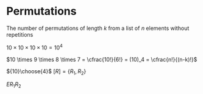 # Permutations

The number of permutations of length $k$ from a list of $n$ elements without repetitions

$10 \times 10 \times 10 \times 10 = 10^4$

$10 \times 9 \times 8 \times 7 = \cfrac{10!}{6!} = (10)_4 = \cfrac{n!}{(n-k)!}$

${10}\choose{4}$
$[R] = \{R_1, R_2\}$

$E R_1 R_2$
